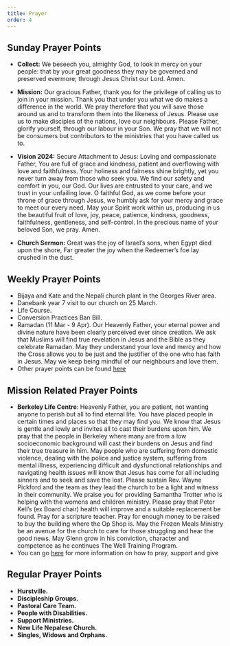 ```yaml
---
title: Prayer
order: 4
---
```


## Sunday Prayer Points


  
- **Collect:** We beseech you, almighty God, to look in mercy on your people: that by your great goodness they may be governed and preserved evermore; through Jesus Christ our Lord. Amen.
- **Mission:** Our gracious Father, thank you for the privilege of calling us to join in your mission. Thank you that under you what we do makes a difference in the world. We pray therefore that you will save those around us and to transform them into the likeness of Jesus. Please use us to make disciples of the nations, love our neighbours. Please Father, glorify yourself, through our labour in your Son. We pray that we will not be consumers but contributors to the ministries that you have called us to. 
- **Vision 2024:** Secure Attachment to Jesus: Loving and compassionate Father, You are full of grace and kindness, patient and overflowing with love and faithfulness. Your holiness and fairness shine brightly, yet you never turn away from those who seek you. We find our safety and comfort in you, our God. Our lives are entrusted to your care, and we trust in your unfailing love. O faithful God, as we come before your throne of grace through Jesus, we humbly ask for your mercy and grace to meet our every need. May your Spirit work within us, producing in us the beautiful fruit of love, joy, peace, patience, kindness, goodness, faithfulness, gentleness, and self-control. In the precious name of your beloved Son, we pray. Amen.

- **Church Sermon:**
Great was the joy of Israel’s sons,
when Egypt died upon the shore,
Far greater the joy
when the Redeemer’s foe lay crushed
in the dust.






## Weekly Prayer Points
- Bijaya and Kate and the Nepali church plant in the Georges River area.
- Danebank year 7 visit to our church on 25 March. 
- Life Course. 
- Conversion Practices Ban Bill. 
- Ramadan (11 Mar - 9 Apr). Our Heavenly Father, your eternal power and divine nature have been clearly perceived ever since creation. We ask that Muslims will find true revelation in Jesus and the Bible as they celebrate Ramadan. May they understand your love and mercy and how the Cross allows you to be just and the justifier of the one who has faith in Jesus. May we keep being mindful of our neighbours and love them.
- Other prayer points can be found [here](https://stgeorgeshurstville.org.au/prayer)

## Mission Related Prayer Points

- **Berkeley Life Centre**: Heavenly Father, you are patient, not wanting anyone to perish but all to find eternal life. You have placed people in certain times and places so that they may find you. We know that Jesus is gentle and lowly and invites all to cast their burdens upon him. We pray that the people in Berkeley where many are from a low socioeconomic background will cast their burdens on Jesus and find their true treasure in him. May people who are suffering from domestic violence, dealing with the police and justice system, suffering from mental illness, experiencing difficult and dysfunctional relationships and navigating health issues will know that Jesus has come for all including sinners and to seek and save the lost. Please sustain Rev. Wayne Pickford and the team as they lead the church to be a light and witness in their community. We praise you for providing Samantha Trotter who is helping with the womens and children ministry. Please pray that Peter Kell’s (ex Board chair) health will improve and a suitable replacement be found. Pray for a scripture teacher. Pray for enough money to be raised to buy the building where the Op Shop is. May the Frozen Meals Ministry be an avenue for the church to care for those struggling and hear the good news. May Glenn grow in his conviction, character and competence as he continues The Well Training Program. 
- You can go [here](https://stgeorgeshurstville.org.au/mission-partners) for more information on how to pray, support and give

## Regular Prayer Points
- **Hurstville.**
- **Discipleship Groups.**
- **Pastoral Care Team.**
- **People with Disabilities.**
- **Support Ministries.**
- **New Life Nepalese Church.**
- **Singles, Widows and Orphans.**
